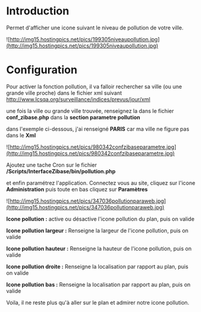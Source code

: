 

# Introduction #

Permet d'afficher une icone suivant le niveau de pollution de votre ville.

![http://img15.hostingpics.net/pics/199305niveaupollution.jpg](http://img15.hostingpics.net/pics/199305niveaupollution.jpg)

# Configuration #

Pour activer la fonction pollution, il va falloir rechercher sa ville (ou une grande ville proche) dans le fichier xml suivant http://www.lcsqa.org/surveillance/indices/prevus/jour/xml

une fois la ville ou grande ville trouvée, renseignez la dans le fichier **conf\_zibase.php** dans la **section parametre pollution**

dans l'exemple ci-dessous, j'ai renseigné **PARIS** car ma ville ne figure pas dans le **Xml**

![http://img15.hostingpics.net/pics/980342confzibaseparametre.jpg](http://img15.hostingpics.net/pics/980342confzibaseparametre.jpg)

Ajoutez une tache Cron sur le fichier **/Scripts/InterfaceZibase/bin/pollution.php**

et enfin paramétrez l'application. Connectez vous au site, cliquez sur l'icone **Administration** puis toute en bas cliquez sur **Paramètres**

![http://img15.hostingpics.net/pics/347036pollutionparaweb.jpg](http://img15.hostingpics.net/pics/347036pollutionparaweb.jpg)

**Icone pollution :** active ou désactive l'icone pollution du plan, puis on valide

**Icone pollution largeur :** Renseigne la largeur de l'icone pollution, puis on valide

**Icone pollution hauteur :** Renseigne la hauteur de l'icone pollution, puis on valide

**Icone pollution droite :** Renseigne la localisation par rapport au plan, puis on valide

**Icone pollution bas :** Renseigne la localisation par rapport au plan, puis on valide

Voila, il ne reste plus qu'à aller sur le plan et admirer notre icone pollution.